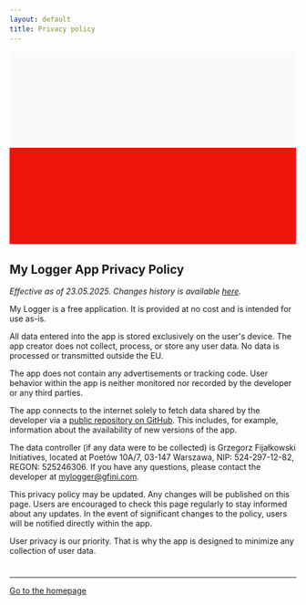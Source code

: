 ```yaml
---
layout: default
title: Privacy policy
---
```

<div class="language-bar">
    <a href="/polityka-prywatnosci">
        <img src="/img/flags/pl.png" alt="polski" class="flag" />
    </a>
</div>

## My Logger App Privacy Policy

*Effective as of 23.05.2025. Changes history is available [here](https://github.com/gfini/my-logger/commits/main/en/privacy-policy.md).*

My Logger is a free application. It is provided at no cost and is intended for use as-is.

All data entered into the app is stored exclusively on the user's device. The app creator does not collect, process, or store any user data. No data is processed or transmitted outside the EU.

The app does not contain any advertisements or tracking code. User behavior within the app is neither monitored nor recorded by the developer or any third parties.

The app connects to the internet solely to fetch data shared by the developer via a [public repository on GitHub](https://github.com/gfini/my-logger). This includes, for example, information about the availability of new versions of the app.

The data controller (if any data were to be collected) is Grzegorz Fijałkowski Initiatives, located at Poetów 10A/7, 03-147 Warszawa, NIP: 524-297-12-82, REGON: 525246306. If you have any questions, please contact the developer at mylogger@gfini.com.

This privacy policy may be updated. Any changes will be published on this page. Users are encouraged to check this page regularly to stay informed about any updates. In the event of significant changes to the policy, users will be notified directly within the app.

User privacy is our priority. That is why the app is designed to minimize any collection of user data.

<div style="height: 10px;"></div>

---
<a href="/en/">Go to the homepage</a>
